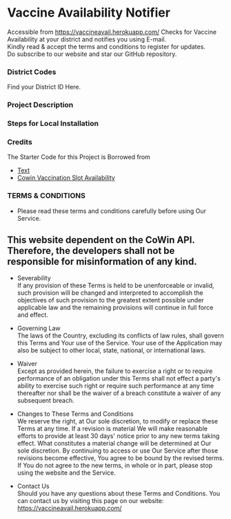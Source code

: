 # Vaccine Availability Notifier
Accessible from https://vaccineavail.herokuapp.com/
Checks for Vaccine Availability at your district and notifies you using E-mail.  
Kindly read & accept the terms and conditions to register for updates.  
Do subscribe to our website and star our GitHub repository. 

### District Codes
Find your District ID Here.

### Project Description

### Steps for Local Installation

### Credits
The Starter Code for this Project is Borrowed from
- [Text](Link)
- [Cowin Vaccination Slot Availability](https://github.com/bhattbhavesh91/cowin-vaccination-slot-availability)

### TERMS & CONDITIONS 
- Please read these terms and conditions carefully before using Our Service.

## This website dependent on the CoWin API. Therefore, the developers shall not be responsible for misinformation of any kind.

- Severability  
If any provision of these Terms is held to be unenforceable or invalid, such provision will be changed and interpreted to accomplish the objectives of such provision to the greatest extent possible under applicable law and the remaining provisions will continue in full force and effect.

- Governing Law  
The laws of the Country, excluding its conflicts of law rules, shall govern this Terms and Your use of the Service. Your use of the Application may also be subject to other local, state, national, or international laws.

- Waiver  
Except as provided herein, the failure to exercise a right or to require performance of an obligation under this Terms shall not effect a party's ability to exercise such right or require such performance at any time thereafter nor shall be the waiver of a breach constitute a waiver of any subsequent breach.

- Changes to These Terms and Conditions  
We reserve the right, at Our sole discretion, to modify or replace these Terms at any time. If a revision is material We will make reasonable efforts to provide at least 30 days' notice prior to any new terms taking effect. What constitutes a material change will be determined at Our sole discretion.
By continuing to access or use Our Service after those revisions become effective, You agree to be bound by the revised terms. If You do not agree to the new terms, in whole or in part, please stop using the website and the Service.

- Contact Us  
Should you have any questions about these Terms and Conditions.
You can contact us by visiting this page on our website: https://vaccineavail.herokuapp.com/


